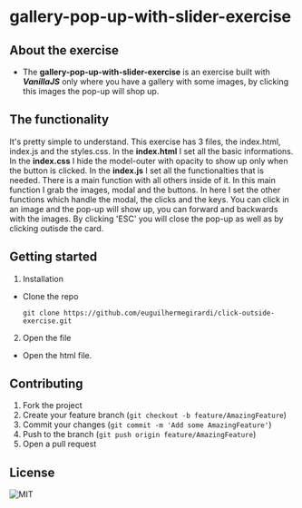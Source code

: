 # gallery-pop-up-with-slider-exercise

## About the exercise

- The **gallery-pop-up-with-slider-exercise** is an exercise built with **_VanillaJS_** only where you have a gallery with some images, by clicking this images the pop-up will shop up.

## The functionality

It's pretty simple to understand. 
This exercise has 3 files, the index.html, index.js and the styles.css.
In the **index.html** I set all the basic informations.
In the **index.css** I hide the model-outer with opacity to show up only when the button is clicked.
In the **index.js** I set all the functionalties that is needed. There is a main function with all others inside of it. 
 In this main function I grab the images, modal and the buttons. In here I set the other functions which handle the modal, the clicks and the keys.
 You can click in an image and the pop-up will show up, you can forward and backwards with the images. By clicking 'ESC' you will close the pop-up as well as by clicking outisde the card. 


## Getting started

1. Installation

- Clone the repo

      git clone https://github.com/euguilhermegirardi/click-outside-exercise.git
      
2. Open the file

- Open the html file.


## Contributing

1.  Fork the project
2.  Create your feature branch (`git checkout -b feature/AmazingFeature`)
3.  Commit your changes (`git commit -m 'Add some AmazingFeature'`)
4.  Push to the branch (`git push origin feature/AmazingFeature`)
5.  Open a pull request

## License

![MIT](https://img.shields.io/badge/License-MIT-blue.svg)
